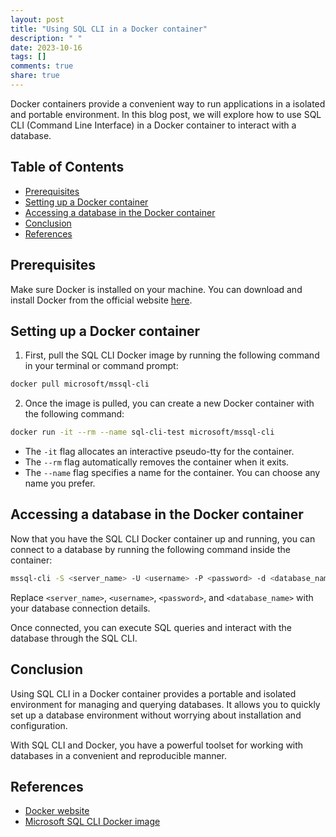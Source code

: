 ```yaml
---
layout: post
title: "Using SQL CLI in a Docker container"
description: " "
date: 2023-10-16
tags: []
comments: true
share: true
---
```


Docker containers provide a convenient way to run applications in a isolated and portable environment. In this blog post, we will explore how to use SQL CLI (Command Line Interface) in a Docker container to interact with a database.

## Table of Contents
- [Prerequisites](#prerequisites)
- [Setting up a Docker container](#setting-up-a-docker-container)
- [Accessing a database in the Docker container](#accessing-a-database-in-the-docker-container) 
- [Conclusion](#conclusion)
- [References](#references)

## Prerequisites<a name="prerequisites"></a>
Make sure Docker is installed on your machine. You can download and install Docker from the official website [here](https://www.docker.com/).

## Setting up a Docker container<a name="setting-up-a-docker-container"></a>
1. First, pull the SQL CLI Docker image by running the following command in your terminal or command prompt:

```bash
docker pull microsoft/mssql-cli
```

2. Once the image is pulled, you can create a new Docker container with the following command:

```bash
docker run -it --rm --name sql-cli-test microsoft/mssql-cli
```

- The `-it` flag allocates an interactive pseudo-tty for the container.
- The `--rm` flag automatically removes the container when it exits.
- The `--name` flag specifies a name for the container. You can choose any name you prefer.

## Accessing a database in the Docker container<a name="accessing-a-database-in-the-docker-container"></a>
Now that you have the SQL CLI Docker container up and running, you can connect to a database by running the following command inside the container:

```bash
mssql-cli -S <server_name> -U <username> -P <password> -d <database_name>
```

Replace `<server_name>`, `<username>`, `<password>`, and `<database_name>` with your database connection details.

Once connected, you can execute SQL queries and interact with the database through the SQL CLI.

## Conclusion<a name="conclusion"></a>
Using SQL CLI in a Docker container provides a portable and isolated environment for managing and querying databases. It allows you to quickly set up a database environment without worrying about installation and configuration.

With SQL CLI and Docker, you have a powerful toolset for working with databases in a convenient and reproducible manner.

## References<a name="references"></a>
- [Docker website](https://www.docker.com/)
- [Microsoft SQL CLI Docker image](https://hub.docker.com/r/microsoft/mssql-cli/)